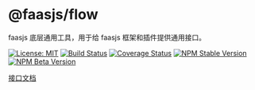 # @faasjs/flow

faasjs 底层通用工具，用于给 faasjs 框架和插件提供通用接口。

[![License: MIT](https://img.shields.io/npm/l/@faasjs/flow.svg)](https://github.com/faasjs/flow/blob/master/LICENSE)
[![Build Status](https://img.shields.io/travis/com/faasjs/flow.svg)](https://travis-ci.com/faasjs/flow)
[![Coverage Status](https://img.shields.io/codecov/c/github/faasjs/flow.svg)](https://codecov.io/gh/faasjs/flow)
[![NPM Stable Version](https://img.shields.io/npm/v/@faasjs/flow/stable.svg)](https://www.npmjs.com/package/@faasjs/flow)
[![NPM Beta Version](https://img.shields.io/npm/v/@faasjs/flow/beta.svg)](https://www.npmjs.com/package/@faasjs/flow)

[接口文档](https://github.com/faasjs/flow/blob/master/API.md)
